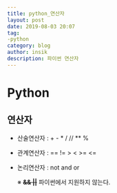 ```yaml
---
title: python_연산자
layout: post
date: 2019-08-03 20:07
tag:
-python
category: blog
author: insik
description: 파이썬 연산자
---
```


# Python

## 연산자

- 산술연산자 :     +      -      *     /      //     **      %

- 관계연산자 :    ==      !=      >      <      >=      <=

- 논리연산자 :    not    and     or

  ※ **~~&&   ||~~**   파이썬에서 지원하지 않는다.

